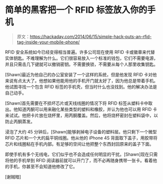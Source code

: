 # 简单的黑客把一个 RFID 标签放入你的手机

> 原文：<https://hackaday.com/2014/06/15/simple-hack-puts-an-rfid-tag-inside-your-mobile-phone/>

RFID 安全系统如今已经变得相当普遍。许多公司现在使用 RFID 卡或徽章来代替实体钥匙。不难理解为什么。它们很容易放入一个标准的钱包，它们不需要电源，并且只需击几下键就可以撤销密钥。不需要换锁，不需要从每个人那里收集钥匙。

[Shawn]最近为他自己的办公室安装了一个这样的系统，但是他发现 RFID 卡对他来说有点太大了。他想如果他能用他的手机开门就太好了，因为他总是带着手机。他试图寻找一个包含 RFID 标签的手机壳，但当时什么也没找到。他的解决办法是自己动手。

[Shawn]首先需要在不损坏芯片或天线线圈的情况下将 RFID 标签从塑料卡中取出。他知道丙酮可以用来融化某些类型的塑料和橡胶，并认为他也可以用 RFID 卡来试试。他把卡片放在烧杯里，用丙酮覆盖。然后，他将烧杯密封在塑料袋中，以防止丙酮蒸发。

浸泡了大约 45 分钟后，[Shawn]能够剥掉电子设备的塑料层。他只剩下一个微型 RFID 芯片和一个大的扁平铜线圈。他从他的 iPhone 4S 背面取下盖子，用胶带将芯片和线圈粘在手机内部。有足够的空间让他把整个东西封回原来的盖子下面。

即使手机有多个无线电，它们似乎也不会造成任何明显的干扰。[Shawn]现在只需将他的手机举到 RFID 阅读器前就可以开门了，而不必再随身携带一张卡。看着他的手机，你甚至不会知道他修改了它。

[谢贼暗]